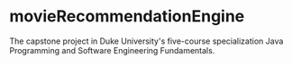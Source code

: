 # movieRecommendationEngine
The capstone project in Duke University's five-course specialization Java Programming and Software Engineering Fundamentals.
